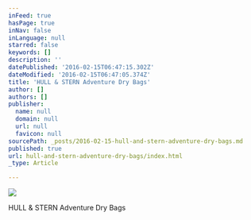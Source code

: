 ```yaml
---
inFeed: true
hasPage: true
inNav: false
inLanguage: null
starred: false
keywords: []
description: ''
datePublished: '2016-02-15T06:47:15.302Z'
dateModified: '2016-02-15T06:47:05.374Z'
title: 'HULL & STERN Adventure Dry Bags'
author: []
authors: []
publisher:
  name: null
  domain: null
  url: null
  favicon: null
sourcePath: _posts/2016-02-15-hull-and-stern-adventure-dry-bags.md
published: true
url: hull-and-stern-adventure-dry-bags/index.html
_type: Article

---
```

![](https://the-grid-user-content.s3-us-west-2.amazonaws.com/8bfee6c0-4040-460d-84c2-5fba46437b73.jpg)

HULL & STERN Adventure Dry Bags